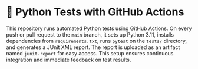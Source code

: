 # 🧪 Python Tests with GitHub Actions

This repository runs automated Python tests using GitHub Actions. On every push or pull request to the `main` branch, it sets up Python 3.11, installs dependencies from `requirements.txt`, runs `pytest` on the `tests/` directory, and generates a JUnit XML report. The report is uploaded as an artifact named `junit-report` for easy access. This setup ensures continuous integration and immediate feedback on test results.
